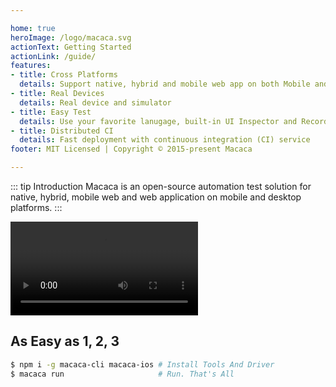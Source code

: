 ```yaml
---

home: true
heroImage: /logo/macaca.svg
actionText: Getting Started
actionLink: /guide/
features:
- title: Cross Platforms
  details: Support native, hybrid and mobile web app on both Mobile and Desktop Platforms
- title: Real Devices
  details: Real device and simulator
- title: Easy Test
  details: Use your favorite lanugage, built-in UI Inspector and Recorder
- title: Distributed CI
  details: Fast deployment with continuous integration (CI) service
footer: MIT Licensed | Copyright © 2015-present Macaca

---
```


::: tip Introduction
Macaca is an open-source automation test solution for native, hybrid, mobile web and web application on mobile and desktop platforms.
:::

<video src="//os.alipayobjects.com/rmsportal/rEgPjSRIJBwfbMq.mp4" controls="controls"></video>

## As Easy as 1, 2, 3

```bash
$ npm i -g macaca-cli macaca-ios # Install Tools And Driver
$ macaca run                     # Run. That's All
```
